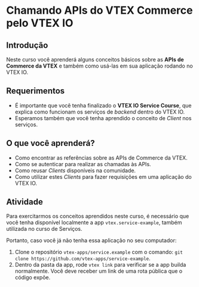 # Chamando APIs do VTEX Commerce pelo VTEX IO

## Introdução

Neste curso você aprenderá alguns conceitos básicos sobre as **APIs de Commerce da VTEX** e também como usá-las em sua aplicação rodando no VTEX IO.

## Requerimentos

- É importante que você tenha finalizado o **VTEX IO Service Course**, que explica como funcionam os serviços de _backend_ dentro do VTEX IO.
- Esperamos também que você tenha aprendido o conceito de _Client_ nos serviços.

## O que você aprenderá?

- Como encontrar as referências sobre as APIs de Commerce da VTEX.
- Como se autenticar para realizar as chamadas às APIs.
- Como reusar _Clients_ disponíveis na comunidade.
- Como utilizar estes _Clients_ para fazer requisições em uma aplicação do VTEX IO.

## Atividade

Para exercitarmos os conceitos aprendidos neste curso, é necessário que você tenha disponível localmente a app `vtex.service-example`, também utilizada no curso de Serviços.

Portanto, caso você já não tenha essa aplicação no seu computador:

1. Clone o repositório `vtex-apps/service.example` com o comando: `git clone https://github.com/vtex-apps/service-example`.
2. Dentro da pasta da app, rode `vtex link` para verificar se a app builda normalmente. Você deve receber um link de uma rota pública que o código expõe.
